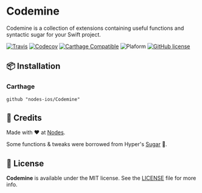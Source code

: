 # Codemine

Codemine is a collection of extensions containing useful functions and syntactic sugar for your Swift project.

[![Travis](https://img.shields.io/travis/nodes-ios/Codemine.svg)](https://travis-ci.org/nodes-ios/Codemine)
[![Codecov](https://img.shields.io/codecov/c/github/nodes-ios/Codemine.svg)](https://codecov.io/github/nodes-ios/Codemine)
[![Carthage Compatible](https://img.shields.io/badge/Carthage-compatible-4BC51D.svg?style=flat)](https://github.com/Carthage/Carthage)
![Plaform](https://img.shields.io/badge/platform-iOS-lightgrey.svg)
[![GitHub license](https://img.shields.io/badge/license-MIT-blue.svg)](https://github.com/nodes-ios/nstack-translations-generator/blob/master/LICENSE)

## 📦 Installation

### Carthage
~~~
github "nodes-ios/Codemine"
~~~


## 👥 Credits
Made with ❤️ at [Nodes](http://nodesagency.com). 

Some functions & tweaks were borrowed from Hyper's [Sugar](https://github.com/hyperoslo/Sugar) 🙈.

## 📄 License
**Codemine** is available under the MIT license. See the [LICENSE](https://github.com/nodes-ios/KeyboardHelper/blob/master/LICENSE) file for more info.
